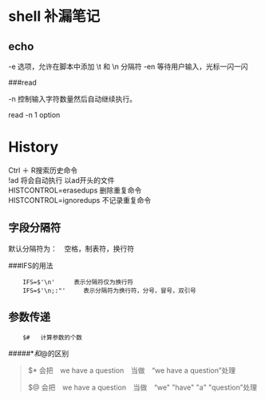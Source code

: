 shell 补漏笔记
======

echo
------
-e 选项，允许在脚本中添加 \t 和 \n 分隔符
-en 等待用户输入，光标一闪一闪

###read

-n 控制输入字符数量然后自动继续执行。

read -n 1 option


History
======

  Ctrl ＋ R搜索历史命令<br>
  !ad    将会自动执行 以ad开头的文件<br>
  HISTCONTROL=erasedups  删除重复命令<br>
  HISTCONTROL=ignoredups 不记录重复命令<br>
 
字段分隔符
-----
 默认分隔符为：　空格，制表符，换行符
 
###IFS的用法

        IFS=$'\n'  　　表示分隔符仅为换行符
        IFS=$'\n;:"'     表示分隔符为换行符，分号，冒号，双引号

参数传递
----

        $#   计算参数的个数
        
#####$*和$@的区别

> $* 会把　we have a question　当做　“we have a question”处理
> 
> $@ 会把　we have a question　当做　“we" "have" "a" "question”处理